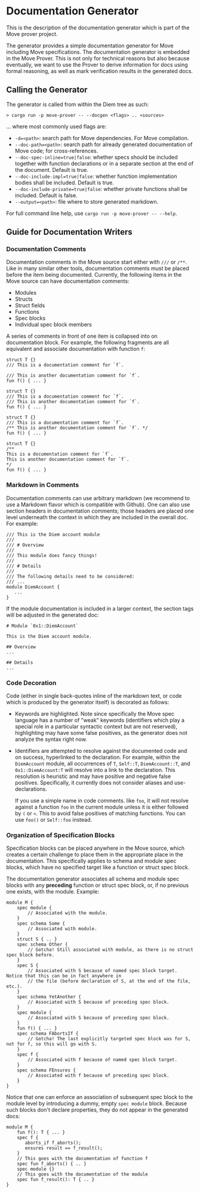 
# Documentation Generator

This is the description of the documentation generator which is part of the Move prover project.

The generator provides a simple documentation generator for Move including Move specifications. The documentation
generator is embedded in the Move Prover. This is not only for technical reasons but also because eventually,
we want to use the Prover to derive information for docs using formal reasoning, as well as mark verification
results in the generated docs.

## Calling the Generator

The generator is called from within the Diem tree as such:

```shell script
> cargo run -p move-prover -- --docgen <flags> .. <sources>
```

... where most commonly used flags are:

-  `-d=<path>`: search path for Move dependencies. For Move compilation.
-  `--doc-path=<path>`: search path for already generated documentation of Move code; for cross-references.
-  `--doc-spec-inline=true|false`: whether specs should be included together with function declarations or in
    a separate section at the end of the document. Default is true.
-  `--doc-include-impl=true|false`: whether function implementation bodies shall be included. Default is true.
-  `--doc-include-private=true|false`: whether private functions shall be included. Default is false.
-  `--output=<path>`: file where to store generated markdown.

For full command line help, use `cargo run -p move-prover -- --help`.

## Guide for Documentation Writers

### Documentation Comments

Documentation comments in the Move source start either with `///` or `/**`. Like in many similar other tools,
documentation comments must be placed before the item being documented. Currently, the following items in the
Move source can have documentation comments:

-  Modules
-  Structs
-  Struct fields
-  Functions
-  Spec blocks
-  Individual spec block members

A series of comments in front of one item is collapsed into on documentation block. For example, the following
fragments are all equivalent and associate documentation with function `f`:

```move
struct T {}
/// This is a documentation comment for `f`.

/// This is another documentation comment for `f`.
fun f() { ... }
```

```move
struct T {}
/// This is a documentation comment for `f`.
/// This is another documentation comment for `f`.
fun f() { ... }
```

```move
struct T {}
/// This is a documentation comment for `f`.
/** This is another documentation comment for `f`. */
fun f() { ... }
```

```move
struct T {}
/**
This is a documentation comment for `f`.
This is another documentation comment for `f`.
*/
fun f() { ... }
```

### Markdown in Comments

Documentation comments can use arbitrary markdown (we recommend to use a Markdown flavor which is compatible with
Github). One can also use section headers in documentation comments; those headers are placed one level underneath
the context in which they are included in the overall doc. For example:

```move
/// This is the Diem account module
///
/// # Overview
///
/// This module does fancy things!
///
/// # Details
///
/// The following details need to be considered:
/// ...
module DiemAccount {
   ...
}
```

If the module documentation is included in a larger context, the section tags will be adjusted in the generated
doc:

```move
# Module `0x1::DiemAccount`

This is the Diem account module.

## Overview
...

## Details
...
```

### Code Decoration

Code (either in single back-quotes inline of the markdown text, or code which is produced by the generator itself) is
decorated as follows:

-  Keywords are highlighted. Note since specifically the Move spec language has a number of "weak" keywords (identifiers
   which play a special role in a particular syntactic context but are not reserved), highlighting may have some false
   positives, as the generator does not analyze the syntax right now.

-  Identifiers are attempted to resolve against the documented code and on success, hyperlinked to the declaration.
   For example, within the `DiemAccount` module, all occurrences of `T`, `Self::T`, `DiemAccount::T`, and
   `0x1::DiemAccount:T` will resolve into a link to the declaration. This resolution is heuristic and may have
   positive and negative false positives. Specifically, it currently does not consider aliases and use-declarations.

   If you use a simple name in code comments. like `foo`, it will not resolve against a function `foo` in the current
   module unless it is either followed by `(` or `<`. This to avoid false positives of matching functions. You can
   use `foo()` or `Self::foo` instead.

### Organization of Specification Blocks

Specification blocks can be placed anywhere in the Move source, which creates a certain challenge to place them
in the appropriate place in the documentation. This specifically applies to schema and module spec blocks, which
have no specified target like a function or struct spec block.

The documentation generator associates all schema and module spec blocks with any **preceding** function or struct
spec block, or, if no previous one exists, with the module. Example:

```move
module M {
    spec module {
        // Associated with the module.
    }
    spec schema Some {
        // Associated with module.
    }
    struct S { .. }
    spec schema Other {
        // Gotcha! Still associated with module, as there is no struct spec block before.
    }
    spec S {
        // Associated with S because of named spec block target. Notice that this can be in fact anywhere in
        // the file (before declaration of S, at the end of the file, etc.).
    }
    spec schema YetAnother {
        // Associated with S because of preceding spec block.
    }
    spec module {
        // Associated with S because of preceding spec block.
    }
    fun f() { ... }
    spec schema FAbortsIf {
        // Gotcha! The last explicitly targeted spec block was for S, not for f, so this will go with S.
    }
    spec f {
        // Associated with f because of named spec block target.
    }
    spec schema FEnsures {
        // Associated with f because of preceding spec block.
    }
}
```

Notice that one can enforce an association of subsequent spec block to the module level by introducing a dummy, empty
`spec module` block. Because such blocks don't declare properties, they do not appear in the generated docs:

```move
module M {
    fun f(): T { ... }
    spec f {
       aborts_if f_aborts();
       ensures result == f_result();
    }
    // This goes with the documentation of function f
    spec fun f_aborts() { .. }
    spec module {}
    // This goes with the documentation of the module
    spec fun f_result(): T { .. }
}
```
